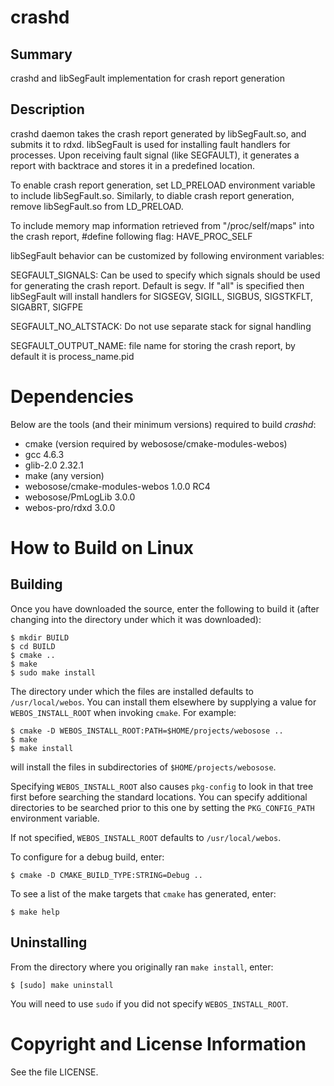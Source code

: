 crashd
===========

Summary
-------
crashd and libSegFault implementation for crash report generation

Description
-----------
crashd daemon takes the crash report generated by libSegFault.so, and submits it
to rdxd. libSegFault is used for installing fault handlers for processes. Upon
receiving fault signal (like SEGFAULT), it generates a report with backtrace
and stores it in a predefined location.

To enable crash report generation, set LD\_PRELOAD environment variable to
include libSegFault.so. Similarly, to diable crash report generation, remove
libSegFault.so from LD\_PRELOAD.

To include memory map information retrieved from "/proc/self/maps" into the
crash report, #define following flag:
HAVE\_PROC\_SELF

libSegFault behavior can be customized by following environment variables:

SEGFAULT\_SIGNALS: Can be used to specify which signals should be used for
generating the crash report. Default is segv. If "all" is specified then
libSegFault will install handlers for SIGSEGV, SIGILL, SIGBUS, SIGSTKFLT,
SIGABRT, SIGFPE

SEGFAULT\_NO\_ALTSTACK: Do not use separate stack for signal handling

SEGFAULT\_OUTPUT\_NAME: file name for storing the crash report, by default it
is process\_name.pid

Dependencies
============

Below are the tools (and their minimum versions) required to build _crashd_:

- cmake (version required by webosose/cmake-modules-webos)
- gcc 4.6.3
- glib-2.0 2.32.1
- make (any version)
- webosose/cmake-modules-webos 1.0.0 RC4
- webosose/PmLogLib 3.0.0
- webos-pro/rdxd 3.0.0

How to Build on Linux
=====================

## Building

Once you have downloaded the source, enter the following to build it (after
changing into the directory under which it was downloaded):

    $ mkdir BUILD
    $ cd BUILD
    $ cmake ..
    $ make
    $ sudo make install

The directory under which the files are installed defaults to `/usr/local/webos`.
You can install them elsewhere by supplying a value for `WEBOS_INSTALL_ROOT`
when invoking `cmake`. For example:

    $ cmake -D WEBOS_INSTALL_ROOT:PATH=$HOME/projects/webosose ..
    $ make
    $ make install

will install the files in subdirectories of `$HOME/projects/webosose`.

Specifying `WEBOS_INSTALL_ROOT` also causes `pkg-config` to look in that tree
first before searching the standard locations. You can specify additional
directories to be searched prior to this one by setting the `PKG_CONFIG_PATH`
environment variable.

If not specified, `WEBOS_INSTALL_ROOT` defaults to `/usr/local/webos`.

To configure for a debug build, enter:

    $ cmake -D CMAKE_BUILD_TYPE:STRING=Debug ..

To see a list of the make targets that `cmake` has generated, enter:

    $ make help

## Uninstalling

From the directory where you originally ran `make install`, enter:

    $ [sudo] make uninstall

You will need to use `sudo` if you did not specify `WEBOS_INSTALL_ROOT`.

# Copyright and License Information

See the file LICENSE.
